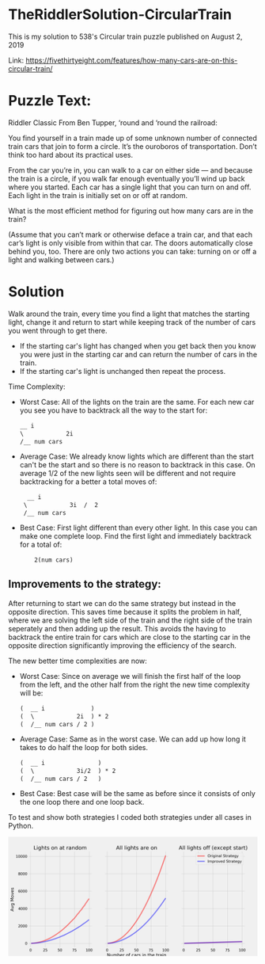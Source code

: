 # TheRiddlerSolution-CircularTrain
This is my solution to 538's Circular train puzzle published on August 2, 2019

Link: https://fivethirtyeight.com/features/how-many-cars-are-on-this-circular-train/

# Puzzle Text:
Riddler Classic
From Ben Tupper, ‘round and ‘round the railroad:

You find yourself in a train made up of some unknown number of connected train cars that join to form a circle. It’s the ouroboros of transportation. Don’t think too hard about its practical uses.

From the car you’re in, you can walk to a car on either side — and because the train is a circle, if you walk far enough eventually you’ll wind up back where you started. Each car has a single light that you can turn on and off. Each light in the train is initially set on or off at random.

What is the most efficient method for figuring out how many cars are in the train?

(Assume that you can’t mark or otherwise deface a train car, and that each car’s light is only visible from within that car. The doors automatically close behind you, too. There are only two actions you can take: turning on or off a light and walking between cars.)

# Solution

Walk around the train, every time you find a light that matches the starting light, change it and return to start while keeping track of the number of cars you went through to get there.
- If the starting car's light has changed when you get back then you know you were just in the starting car and
  can return the number of cars in the train.
- If the starting car's light is unchanged then repeat the process.

Time Complexity:
- Worst Case: All of the lights on the train are the same. For each new car you see you have to
            backtrack all the way to the start for:
            
      __ i           
      \            2i 
      /__ num cars     



- Average Case: We already know lights which are different than the start can't be the start and so there is no reason to backtrack in this case. On average 1/2 of the new lights seen will be different and not require backtracking for a better a total moves of:

        __ i                
       \            3i  /  2
       /__ num cars         


- Best Case: First light different than every other light. In this case you can make one complete loop. Find the
           first light and immediately backtrack for a total of:
          
          2(num cars)   
           
           
## Improvements to the strategy: 
After returning to start we can do the same strategy but instead in the opposite direction. This saves time because it splits the problem in half, where we are solving the left side of the train and the right side of the train seperately and then adding up the result. This avoids the having to backtrack the entire train for cars which are close to the starting car in the opposite direction significantly improving the efficiency of the search.
  
The new better time complexities are now:

- Worst Case: Since on average we will finish the first half of the loop from the left, and the other half from the right the new time complexity will be:

      (  __ i             )
      (  \            2i  ) * 2
      (  /__ num cars / 2 )
    
- Average Case: Same as in the worst case. We can add up how long it takes to do half the loop for both sides.



      (  __ i               )
      (  \            3i/2  ) * 2
      (  /__ num cars / 2   )
    
- Best Case: Best case will be the same as before since it consists of only the one loop there and one loop back.

To test and show both strategies I coded both strategies under all cases in Python.

![](simulation_result.png?raw=true)

